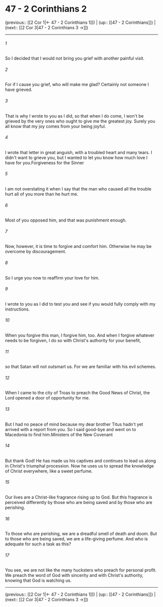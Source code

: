 # 47 - 2 Corinthians 2

(previous:: [[2 Cor 1|← 47 - 2 Corinthians 1]]) | (up:: [[47 - 2 Corinthians]]) | (next:: [[2 Cor 3|47 - 2 Corinthians 3 →]])

***


###### 1 
So I decided that I would not bring you grief with another painful visit. 

###### 2 
For if I cause you grief, who will make me glad? Certainly not someone I have grieved. 

###### 3 
That is why I wrote to you as I did, so that when I do come, I won't be grieved by the very ones who ought to give me the greatest joy. Surely you all know that my joy comes from your being joyful. 

###### 4 
I wrote that letter in great anguish, with a troubled heart and many tears. I didn't want to grieve you, but I wanted to let you know how much love I have for you.Forgiveness for the Sinner 

###### 5 
I am not overstating it when I say that the man who caused all the trouble hurt all of you more than he hurt me. 

###### 6 
Most of you opposed him, and that was punishment enough. 

###### 7 
Now, however, it is time to forgive and comfort him. Otherwise he may be overcome by discouragement. 

###### 8 
So I urge you now to reaffirm your love for him. 

###### 9 
I wrote to you as I did to test you and see if you would fully comply with my instructions. 

###### 10 
When you forgive this man, I forgive him, too. And when I forgive whatever needs to be forgiven, I do so with Christ's authority for your benefit, 

###### 11 
so that Satan will not outsmart us. For we are familiar with his evil schemes. 

###### 12 
When I came to the city of Troas to preach the Good News of Christ, the Lord opened a door of opportunity for me. 

###### 13 
But I had no peace of mind because my dear brother Titus hadn't yet arrived with a report from you. So I said good-bye and went on to Macedonia to find him.Ministers of the New Covenant 

###### 14 
But thank God! He has made us his captives and continues to lead us along in Christ's triumphal procession. Now he uses us to spread the knowledge of Christ everywhere, like a sweet perfume. 

###### 15 
Our lives are a Christ-like fragrance rising up to God. But this fragrance is perceived differently by those who are being saved and by those who are perishing. 

###### 16 
To those who are perishing, we are a dreadful smell of death and doom. But to those who are being saved, we are a life-giving perfume. And who is adequate for such a task as this? 

###### 17 
You see, we are not like the many hucksters who preach for personal profit. We preach the word of God with sincerity and with Christ's authority, knowing that God is watching us.

***

(previous:: [[2 Cor 1|← 47 - 2 Corinthians 1]]) | (up:: [[47 - 2 Corinthians]]) | (next:: [[2 Cor 3|47 - 2 Corinthians 3 →]])
